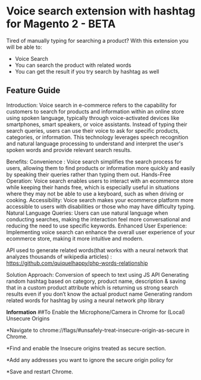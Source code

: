 # Voice search extension with hashtag for Magento 2 - BETA

Tired of manually typing for searching a product? 
With this extension you will be able to: 

* Voice Search  
* You can search the product with related words
* You can get the result if you try search by hashtag as well

## Feature Guide

Introduction:
Voice search in e-commerce refers to the capability for customers to search for products and information within an online store using spoken language, typically through voice-activated devices like smartphones, smart speakers, or voice assistants. Instead of typing their search queries, users can use their voice to ask for specific products, categories, or information. This technology leverages speech recognition and natural language processing to understand and interpret the user's spoken words and provide relevant search results.

Benefits:
Convenience : Voice search simplifies the search process for users, allowing them to find products or information more quickly and easily by speaking their queries rather than typing them out. 
Hands-Free Operation: Voice search enables users to interact with an ecommerce store while keeping their hands free, which is especially useful in situations where they may not be able to use a keyboard, such as when driving or cooking.
Accessibility: Voice search makes your ecommerce platform more accessible to users with disabilities or those who may have difficulty typing. 
Natural Language Queries: Users can use natural language when conducting searches, making the interaction feel more conversational and reducing the need to use specific keywords. 
Enhanced User Experience: Implementing voice search can enhance the overall user experience of your ecommerce store, making it more intuitive and modern.

API used to generate related words(that works with a neural network that analyzes thousands of wikipedia articles) : https://github.com/quiquelhappy/php-words-relationship

Solution Approach:
Conversion of speech to text using JS API
Generating random hashtag based on category, product name, description & saving that in a custom product attribute which is returning us strong search results even if you don’t know the actual product name
Generating random related words for hashtag by using a neural network php library


**Information**
##To Enable the Microphone/Camera in Chrome for (Local) Unsecure Origins

*Navigate to chrome://flags/#unsafely-treat-insecure-origin-as-secure in Chrome.

*Find and enable the Insecure origins treated as secure section.

*Add any addresses you want to ignore the secure origin policy for

*Save and restart Chrome.
